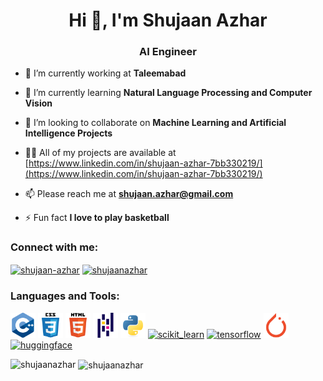 <h1 align="center">Hi 👋, I'm Shujaan Azhar</h1>
<h3 align="center">AI Engineer</h3>

- 🔭 I’m currently working at **Taleemabad**

- 🌱 I’m currently learning **Natural Language Processing and Computer Vision**

- 👯 I’m looking to collaborate on **Machine Learning and Artificial Intelligence Projects**

- 👨‍💻 All of my projects are available at [https://www.linkedin.com/in/shujaan-azhar-7bb330219/](https://www.linkedin.com/in/shujaan-azhar-7bb330219/)

- 📫 Please reach me at **shujaan.azhar@gmail.com**

- ⚡ Fun fact **I love to play basketball**

<h3 align="left">Connect with me:</h3>
<p align="left">
<a href="https://linkedin.com/in/shujaan-azhar" target="blank"><img align="center" src="https://raw.githubusercontent.com/rahuldkjain/github-profile-readme-generator/master/src/images/icons/Social/linked-in-alt.svg" alt="shujaan-azhar" height="30" width="40" /></a>
<a href="https://kaggle.com/shujaanazhar" target="blank"><img align="center" src="https://raw.githubusercontent.com/rahuldkjain/github-profile-readme-generator/master/src/images/icons/Social/kaggle.svg" alt="shujaanazhar" height="30" width="40" /></a>
</p>

<h3 align="left">Languages and Tools:</h3>
<p align="left">
  <a href="https://www.w3schools.com/cpp/" target="_blank" rel="noreferrer"><img src="https://raw.githubusercontent.com/devicons/devicon/master/icons/cplusplus/cplusplus-original.svg" alt="cplusplus" width="40" height="40"/></a>
  <a href="https://www.w3schools.com/css/" target="_blank" rel="noreferrer"><img src="https://raw.githubusercontent.com/devicons/devicon/master/icons/css3/css3-original-wordmark.svg" alt="css3" width="40" height="40"/></a>
  <a href="https://www.w3.org/html/" target="_blank" rel="noreferrer"><img src="https://raw.githubusercontent.com/devicons/devicon/master/icons/html5/html5-original-wordmark.svg" alt="html5" width="40" height="40"/></a>
  <a href="https://pandas.pydata.org/" target="_blank" rel="noreferrer"><img src="https://raw.githubusercontent.com/devicons/devicon/2ae2a900d2f041da66e950e4d48052658d850630/icons/pandas/pandas-original.svg" alt="pandas" width="40" height="40"/></a>
  <a href="https://www.python.org" target="_blank" rel="noreferrer"><img src="https://raw.githubusercontent.com/devicons/devicon/master/icons/python/python-original.svg" alt="python" width="40" height="40"/></a>
  <a href="https://scikit-learn.org/" target="_blank" rel="noreferrer"><img src="https://upload.wikimedia.org/wikipedia/commons/0/05/Scikit_learn_logo_small.svg" alt="scikit_learn" width="40" height="40"/></a>
  <a href="https://www.tensorflow.org" target="_blank" rel="noreferrer"><img src="https://www.vectorlogo.zone/logos/tensorflow/tensorflow-icon.svg" alt="tensorflow" width="40" height="40"/></a>
  <a href="https://pytorch.org/" target="_blank" rel="noreferrer"><img src="https://raw.githubusercontent.com/devicons/devicon/master/icons/pytorch/pytorch-original.svg" alt="pytorch" width="40" height="40"/></a>
  <a href="https://www.huggingface.co/" target="_blank" rel="noreferrer"><img src="https://huggingface.co/front/assets/huggingface_logo-noborder.svg" alt="huggingface" width="40" height="40"/></a> </p>


<p><img align="left" src="https://github-readme-stats.vercel.app/api/top-langs?username=shujaanazhar&show_icons=true&locale=en&layout=compact" alt="shujaanazhar" /></p>

<p>&nbsp;<img align="center" src="https://github-readme-stats.vercel.app/api?username=shujaanazhar&show_icons=true&locale=en" alt="shujaanazhar" /></p>
